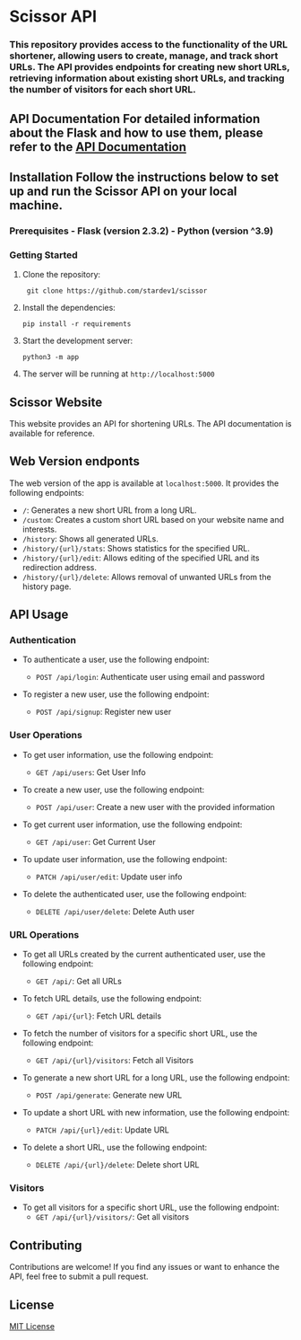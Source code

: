 # Scissor API  

### This repository provides access to the functionality of the URL shortener, allowing users to create, manage, and track short URLs. The API provides endpoints for creating new short URLs, retrieving information about existing short URLs, and tracking the number of visitors for each short URL.

## API Documentation  For detailed information about the Flask and how to use them, please refer to the [API Documentation](https://flask.palletsprojects.com/en/2.3.x/)

## Installation  Follow the instructions below to set up and run the Scissor API on your local machine.  

### Prerequisites  - Flask (version 2.3.2) - Python (version ^3.9)  


### Getting Started  


1. Clone the repository:     

    ` git clone https://github.com/stardev1/scissor`

2.  Install the dependencies:
    
    `pip install -r requirements`
    
3.  Start the development server:
    
    
    `python3 -m app`
    
4.  The server will be running at `http://localhost:5000`

## Scissor Website

This website provides an API for shortening URLs. The API documentation is available for reference.

Web Version endponts
--------------------

The web version of the app is available at `localhost:5000`. It provides the following endpoints:

- `/`: Generates a new short URL from a long URL.
- `/custom`: Creates a custom short URL based on your website name and interests.
- `/history`: Shows all generated URLs.
- `/history/{url}/stats`: Shows statistics for the specified URL.
- `/history/{url}/edit`: Allows editing of the specified URL and its redirection address.
- `/history/{url}/delete`: Allows removal of unwanted URLs from the history page.


    

API Usage
---------

### Authentication

*   To authenticate a user, use the following endpoint:
    
    *   `POST /api/login`: Authenticate user using email and password
*   To register a new user, use the following endpoint:
    
    *   `POST /api/signup`: Register new user

### User Operations

*   To get user information, use the following endpoint:
    
    *   `GET /api/users`: Get User Info
*   To create a new user, use the following endpoint:
    
    *   `POST /api/user`: Create a new user with the provided information
*   To get current user information, use the following endpoint:
    
    *   `GET /api/user`: Get Current User
*   To update user information, use the following endpoint:
    
    *   `PATCH /api/user/edit`: Update user info
*   To delete the authenticated user, use the following endpoint:
    
    *   `DELETE /api/user/delete`: Delete Auth user

### URL Operations

*   To get all URLs created by the current authenticated user, use the following endpoint:
    
    *   `GET /api/`: Get all URLs
*   To fetch URL details, use the following endpoint:
    
    *   `GET /api/{url}`: Fetch URL details
*   To fetch the number of visitors for a specific short URL, use the following endpoint:
    
    *   `GET /api/{url}/visitors`: Fetch all Visitors
*   To generate a new short URL for a long URL, use the following endpoint:
    
    *   `POST /api/generate`: Generate new URL
*   To update a short URL with new information, use the following endpoint:
    
    *   `PATCH /api/{url}/edit`: Update URL
*   To delete a short URL, use the following endpoint:
    
    *   `DELETE /api/{url}/delete`: Delete short URL

### Visitors

*   To get all visitors for a specific short URL, use the following endpoint:
    *   `GET /api/{url}/visitors/`: Get all visitors

Contributing
------------

Contributions are welcome! If you find any issues or want to enhance the API, feel free to submit a pull request.

License
-------

[MIT License](LICENSE)
